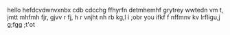 hello
hefdcvdwnvxnbx cdb cdcchg ffhyrfn detmhemhf grytrey wwtedn vm t, jmtt mhfmh fjr, gjvv r fj, h r  vnjht nh rb kg,l i ;obr you ifkf  f nffmnv kv lrfligu,j g;fgg ;t'ot
